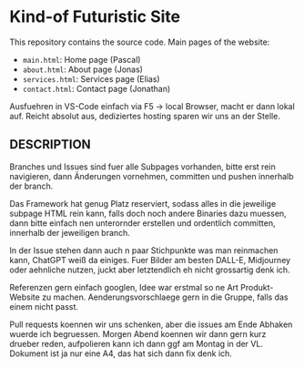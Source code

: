 # Kind-of Futuristic Site

This repository contains the source code. Main pages of the website:

- `main.html`: Home page (Pascal)
- `about.html`: About page (Jonas)
- `services.html`: Services page (Elias)
- `contact.html`: Contact page (Jonathan)

Ausfuehren in VS-Code einfach via F5 -> local Browser, macht er dann lokal auf. 
Reicht absolut aus, dediziertes hosting sparen wir uns an der Stelle.

## DESCRIPTION

Branches und Issues sind fuer alle Subpages vorhanden, bitte erst rein navigieren, dann Änderungen vornehmen, committen und pushen innerhalb der branch.

Das Framework hat genug Platz reserviert, sodass alles in die jeweilige subpage HTML rein kann, falls doch noch andere Binaries dazu muessen,
dann bitte einfach nen unterornder erstellen und ordentlich committen, innerhalb der jeweiligen branch. 

In der Issue stehen dann auch n paar Stichpunkte was man reinmachen kann, ChatGPT weiß da einiges. 
Fuer Bilder am besten DALL-E, Midjourney oder aehnliche nutzen, juckt aber letztendlich eh nicht grossartig denk ich.

Referenzen gern einfach googlen, Idee war erstmal so ne Art Produkt-Website zu machen.
Aenderungsvorschlaege gern in die Gruppe, falls das einem nicht passt.

Pull requests koennen wir uns schenken, aber die issues am Ende Abhaken wuerde ich begruessen. 
Morgen Abend koennen wir dann gern kurz drueber reden, aufpolieren kann ich dann ggf am Montag in der VL.
Dokument ist ja nur eine A4, das hat sich dann fix denk ich.